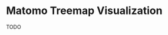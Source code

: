 # Matomo Treemap Visualization

TODO

<!-- https://github.com/matomo-org/plugin-TreemapVisualization -->
